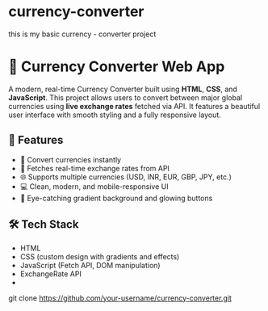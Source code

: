 # currency-converter
this is my basic currency - converter project

# 💱 Currency Converter Web App
A modern, real-time Currency Converter built using **HTML**, **CSS**, and **JavaScript**. This project allows users to convert between major global currencies using **live exchange rates** fetched via API. It features a beautiful user interface with smooth styling and a fully responsive layout.

## 🚀 Features

- 🔄 Convert currencies instantly
- 📡 Fetches real-time exchange rates from API
- 🌐 Supports multiple currencies (USD, INR, EUR, GBP, JPY, etc.)
- 💻 Clean, modern, and mobile-responsive UI
- 🎨 Eye-catching gradient background and glowing buttons

## 🛠️ Tech Stack

- HTML
- CSS (custom design with gradients and effects)
- JavaScript (Fetch API, DOM manipulation)
- ExchangeRate API
- 

   git clone https://github.com/your-username/currency-converter.git

